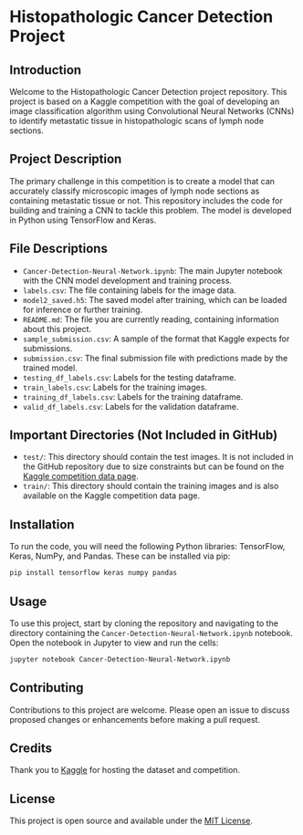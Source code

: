 # Histopathologic Cancer Detection Project

## Introduction
Welcome to the Histopathologic Cancer Detection project repository. This project is based on a Kaggle competition with the goal of developing an image classification algorithm using Convolutional Neural Networks (CNNs) to identify metastatic tissue in histopathologic scans of lymph node sections.

## Project Description
The primary challenge in this competition is to create a model that can accurately classify microscopic images of lymph node sections as containing metastatic tissue or not. This repository includes the code for building and training a CNN to tackle this problem. The model is developed in Python using TensorFlow and Keras.

## File Descriptions
- `Cancer-Detection-Neural-Network.ipynb`: The main Jupyter notebook with the CNN model development and training process.
- `labels.csv`: The file containing labels for the image data.
- `model2_saved.h5`: The saved model after training, which can be loaded for inference or further training.
- `README.md`: The file you are currently reading, containing information about this project.
- `sample_submission.csv`: A sample of the format that Kaggle expects for submissions.
- `submission.csv`: The final submission file with predictions made by the trained model.
- `testing_df_labels.csv`: Labels for the testing dataframe.
- `train_labels.csv`: Labels for the training images.
- `training_df_labels.csv`: Labels for the training dataframe.
- `valid_df_labels.csv`: Labels for the validation dataframe.

## Important Directories (Not Included in GitHub)
- `test/`: This directory should contain the test images. It is not included in the GitHub repository due to size constraints but can be found on the [Kaggle competition data page](https://www.kaggle.com/competitions/histopathologic-cancer-detection/data).
- `train/`: This directory should contain the training images and is also available on the Kaggle competition data page.

## Installation
To run the code, you will need the following Python libraries: TensorFlow, Keras, NumPy, and Pandas. These can be installed via pip:

```bash
pip install tensorflow keras numpy pandas
```

## Usage
To use this project, start by cloning the repository and navigating to the directory containing the `Cancer-Detection-Neural-Network.ipynb` notebook. Open the notebook in Jupyter to view and run the cells:

```bash
jupyter notebook Cancer-Detection-Neural-Network.ipynb
```

## Contributing
Contributions to this project are welcome. Please open an issue to discuss proposed changes or enhancements before making a pull request.

## Credits
Thank you to [Kaggle](https://www.kaggle.com/) for hosting the dataset and competition.

## License
This project is open source and available under the [MIT License](LICENSE.md).


